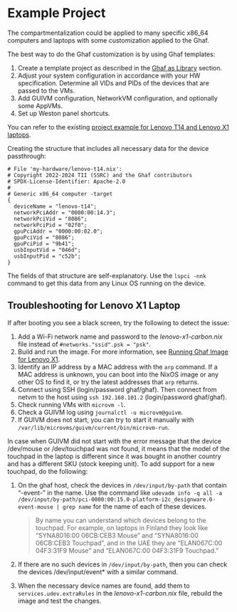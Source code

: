 <!--
    Copyright 2022-2024 TII (SSRC) and the Ghaf contributors
    SPDX-License-Identifier: CC-BY-SA-4.0
-->

# Example Project

The compartmentalization could be applied to many specific x86_64 computers and laptops with some customization applied to the Ghaf.

The best way to do the Ghaf customization is by using Ghaf templates:

1. Create a template project as described in the [Ghaf as Library](../ref_impl/ghaf-based-project.md) section.
2. Adjust your system configuration in accordance with your HW specification. Determine all VIDs and PIDs of the devices that are passed to the VMs.
3. Add GUIVM configuration, NetworkVM configuration, and optionally some AppVMs.
4. Set up Weston panel shortcuts.

You can refer to the existing [project example for Lenovo T14 and Lenovo X1 laptops](https://github.com/unbel13ver/ghaf-lib).

Creating the structure that includes all necessary data for the device passthrough:

```
# File 'my-hardware/lenovo-t14.nix':
# Copyright 2022-2024 TII (SSRC) and the Ghaf contributors
# SPDX-License-Identifier: Apache-2.0
#
# Generic x86_64 computer -target
{
  deviceName = "lenovo-t14";
  networkPciAddr = "0000:00:14.3";
  networkPciVid = "8086";
  networkPciPid = "02f0";
  gpuPciAddr = "0000:00:02.0";
  gpuPciVid = "8086";
  gpuPciPid = "9b41";
  usbInputVid = "046d";
  usbInputPid = "c52b";
}
```

The fields of that structure are self-explanatory. Use the `lspci -nnk` command to get this data from any Linux OS running on the device.


## Troubleshooting for Lenovo X1 Laptop

If after booting you see a black screen, try the following to detect the issue:

1. Add a Wi-Fi network name and password to the *lenovo-x1-carbon.nix* file instead of `#networks."ssid".psk = "psk"`.
2. Build and run the image. For more information, see [Running Ghaf Image for Lenovo X1](./build_and_run.md#running-ghaf-image-for-lenovo-x1).
3. Identify an IP address by a MAC address with the `arp` command. If a MAC address is unknown, you can boot into the NixOS image or any other OS to find it, or try the latest addresses that `arp` returns.
4. Connect using SSH (login/password ghaf/ghaf). Then connect from netvm to the host using `ssh 192.168.101.2` (login/password ghaf/ghaf).
5. Check running VMs with `microvm -l`.
6. Check a GUIVM log using `journalctl -u microvm@guivm`.
7. If GUIVM does not start, you can try to start it manually with `/var/lib/microvms/guivm/current/bin/microvm-run`.

In case when GUIVM did not start with the error message that the device /dev/mouse or /dev/touchpad was not found, it means that the model of the touchpad in the laptop is different since it was bought in another country and has a different SKU (stock keeping unit). To add support for a new touchpad, do the following:

1. On the ghaf host, check the devices in `/dev/input/by-path` that contain “-event-” in the name. Use the command like `udevadm info -q all -a /dev/input/by-path/pci-0000:00:15.0-platform-i2c_designware.0-event-mouse | grep name` for the name of each of these devices.

    > By name you can understand which devices belong to the touchpad. For example, on laptops in Finland they look like “SYNA8016:00 06CB:CEB3 Mouse” and “SYNA8016:00 06CB:CEB3 Touchpad”, and in the UAE they are “ELAN067C:00 04F3:31F9 Mouse” and “ELAN067C:00 04F3:31F9 Touchpad.”

2. If there are no such devices in `/dev/input/by-path`, then you can check the devices /dev/input/event* with a similar command.
3. When the necessary device names are found, add them to `services.udev.extraRules` in the *lenovo-x1-carbon.nix* file, rebuild the image and test the changes.